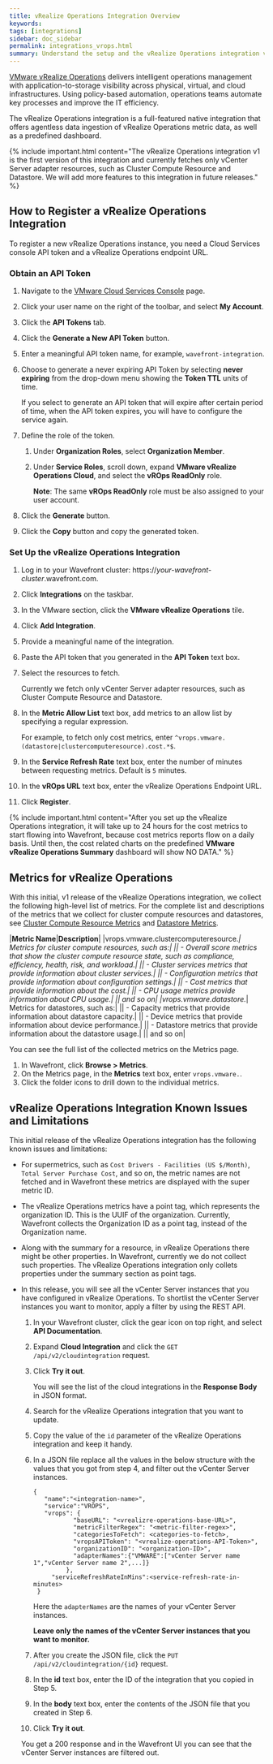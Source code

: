 ```yaml
---
title: vRealize Operations Integration Overview
keywords:
tags: [integrations]
sidebar: doc_sidebar
permalink: integrations_vrops.html
summary: Understand the setup and the vRealize Operations integration v1 limitations and caveats.
---
```

[VMware vRealize Operations](https://www.vmware.com/products/vrealize-operations.html) delivers intelligent operations management with application-to-storage visibility across physical, virtual, and cloud infrastructures. Using policy-based automation, operations teams automate key processes and improve the IT efficiency.


The vRealize Operations integration is a full-featured native integration that offers agentless data ingestion of vRealize Operations metric data, as well as a predefined dashboard. 

{% include important.html content="The vRealize Operations integration v1 is the first version of this integration and currently fetches only vCenter Server adapter resources, such as Cluster Compute Resource and Datastore. We will add more features to this integration in future releases." %}

## How to Register a vRealize Operations Integration

To register a new vRealize Operations instance, you need a Cloud Services console API token and a vRealize Operations endpoint URL.

### Obtain an API Token

1. Navigate to the [VMware Cloud Services Console](https://console.cloud.vmware.com/csp/gateway/discovery) page.
1. Click your user name on the right of the toolbar, and select **My Account**.
1. Click the **API Tokens** tab.
1. Click the **Generate a New API Token** button.
1. Enter a meaningful API token name, for example, `wavefront-integration`.
1. Choose to generate a never expiring API Token by selecting **never expiring** from the drop-down menu showing the **Token TTL** units of time.

   If you select to generate an API token that will expire after certain period of time, when the API token expires, you will have to configure the service again.
   
1. Define the role of the token. 
   
   1. Under **Organization Roles**, select **Organization Member**.
   1. Under **Service Roles**, scroll down, expand **VMware vRealize Operations Cloud**, and select the **vROps ReadOnly** role.
   
      **Note**: The same **vROps ReadOnly** role must be also assigned to your user account.
1. Click the **Generate** button.
1. Click the **Copy** button and copy the generated token.

### Set Up the vRealize Operations Integration

1. Log in to your Wavefront cluster: https://*your-wavefront-cluster*.wavefront.com.
1. Click **Integrations** on the taskbar. 
1. In the VMware section, click the **VMware vRealize Operations** tile.
1. Click **Add Integration**.
1. Provide a meaningful name of the integration.
1. Paste the API token that you generated in the **API Token** text box.
1. Select the resources to fetch.
   
   Currently we fetch only vCenter Server adapter resources, such as Cluster Compute Resource and Datastore.
   
1. In the **Metric Allow List** text box, add metrics to an allow list by specifying a regular expression. 

   For example, to fetch only cost metrics, enter `^vrops.vmware.(datastore|clustercomputeresource).cost.*$`.
   
1. In the **Service Refresh Rate** text box, enter the number of minutes between requesting metrics. Default is `5` minutes.
1. In the **vROps URL** text box, enter the vRealize Operations Endpoint URL.
1. Click **Register**.


{% include important.html content="After you set up the vRealize Operations integration, it will take up to 24 hours for the cost metrics to start flowing into Wavefront, because cost metrics reports flow on a daily basis. Until then, the cost related charts on the predefined **VMware vRealize Operations Summary** dashboard will show NO DATA." %}


## Metrics for vRealize Operations

With this initial, v1 release of the vRealize Operations integration, we collect the following high-level list of metrics. For the complete list and descriptions of the metrics that we collect for cluster compute resources and datastores, see [Cluster Compute Resource Metrics](https://docs.vmware.com/en/vRealize-Operations/8.6/com.vmware.vcom.metrics.doc/GUID-F6638548-7D0D-42A4-B774-9BF1EFB95E94.html) and [Datastore Metrics](https://docs.vmware.com/en/vRealize-Operations/8.6/com.vmware.vcom.metrics.doc/GUID-A77F1497-A21F-40A9-B240-446A66A174DD.html).


|**Metric Name**|**Description**|
|vrops.vmware.clustercomputeresource.*| Metrics for cluster compute resources, such as:|
|| - Overall score metrics that show the cluster compute resource state, such as compliance, efficiency, health, risk, and workload.|
|| - Cluster services metrics that provide information about cluster services.|
|| - Configuration metrics that provide information about configuration settings.|
|| - Cost metrics that provide information about the cost.|
|| - CPU usage metrics provide information about CPU usage.|
|| and so on|
|vrops.vmware.datastore.*| Metrics for datastores, such as:|
|| - Capacity metrics that provide information about datastore capacity.|
|| - Device metrics that provide information about device performance.|
|| - Datastore metrics that provide information about the datastore usage.|
|| and so on|


You can see the full list of the collected metrics on the Metrics page.

1. In Wavefront, click **Browse > Metrics**.
2. On the Metrics page, in the **Metrics** text box, enter `vrops.vmware.`.
3. Click the folder icons to drill down to the individual metrics. 

## vRealize Operations Integration Known Issues and Limitations

This initial release of the vRealize Operations integration has the following known issues and limitations:

* For supermetrics, such as `Cost Drivers - Facilities (US $/Month)`, `Total Server Purchase Cost`, and so on, the metric names are not fetched and in Wavefront these metrics are displayed with the super metric ID.
* The vRealize Operations metrics have a point tag, which represents the organization ID. This is the UUIF of the organization. Currently, Wavefront collects the Organization ID as a point tag, instead of the Organization name.
* Along with the summary for a resource, in vRealize Operations there might be other properties. In Wavefront, currently we do not collect such properties. The vRealize Operations integration only collets properties under the summary section as point tags.
* In this release, you will see all the vCenter Server instances that you have configured in vRealize Operations. To shortlist the vCenter Server instances you want to monitor, apply a filter by using the REST API. 
  1. In your Wavefront cluster, click the gear icon on top right, and select **API Documentation**.
  2. Expand **Cloud Integration** and click the `GET /api/v2/cloudintegration` request.
  3. Click **Try it out**.
     
     You will see the list of the cloud integrations in the **Response Body** in JSON format. 

   4. Search for the vRealize Operations integration that you want to update.
   5. Copy the value of the `id` parameter of the vRealize Operations integration and keep it handy. 
   6. In a JSON file replace all the values in the below structure with the values that you got from step 4, and filter out the vCenter Server instances.
   
       ```
       {
          "name":"<integration-name>",
          "service":"VROPS",
          "vrops": {
                  "baseURL": "<vrealizre-operations-base-URL>",
                  "metricFilterRegex": "<metric-filter-regex>",
                  "categoriesToFetch": <categories-to-fetch>,
                  "vropsAPIToken": "<vrealize-operations-API-Token>",
                  "organizationID": "<organization-ID>",
                  "adapterNames":{"VMWARE":["vCenter Server name 1","vCenter Server name 2",...]}
                },
            "serviceRefreshRateInMins":<service-refresh-rate-in-minutes>
        }
       ```
       Here the `adapterNames` are the names of your vCenter Server instances. 
       
       **Leave only the names of the vCenter Server instances that you want to monitor.**
    
    7. After you create the JSON file, click the `PUT /api/v2/cloudintegration/{id}` request.
    8. In the **id** text box, enter the ID of the integration that you copied in Step 5.
    9. In the **body** text box, enter the contents of the JSON file that you created in Step 6.
    10. Click **Try it out**. 
    
   You get a 200 response and in the Wavefront UI you can see that the vCenter Server instances are filtered out.

